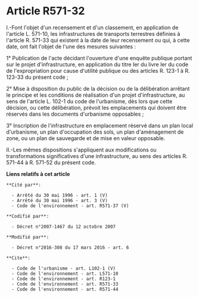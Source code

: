 # Article R571-32

I.-Font l'objet d'un recensement et d'un classement, en application de l'article L. 571-10, les infrastructures de transports
terrestres définies à l'article R. 571-33 qui existent à la date de leur recensement ou qui, à cette date, ont fait l'objet
de l'une des mesures suivantes : 

1° Publication de l'acte décidant l'ouverture d'une enquête publique portant sur le projet d'infrastructure, en application
du titre Ier du livre Ier du code de l'expropriation pour cause d'utilité publique ou des articles R. 123-1 à R. 123-33 du
présent code ; 

2° Mise à disposition du public de la décision ou de la délibération arrêtant le principe et les conditions de réalisation
d'un projet d'infrastructure, au sens de l'article L. 102-1 du code de l'urbanisme, dès lors que cette décision, ou cette
délibération, prévoit les emplacements qui doivent être réservés dans les documents d'urbanisme opposables ; 

3° Inscription de l'infrastructure en emplacement réservé dans un plan local d'urbanisme, un plan d'occupation des sols, un
plan d'aménagement de zone, ou un plan de sauvegarde et de mise en valeur opposable. 

II.-Les mêmes dispositions s'appliquent aux modifications ou transformations significatives d'une infrastructure, au sens des
articles R. 571-44 à R. 571-52 du présent code.

**Liens relatifs à cet article**

	**Cité par**:

	  - Arrêté du 30 mai 1996 - art. 1 (V)
	  - Arrêté du 30 mai 1996 - art. 3 (V)
	  - Code de l'environnement - art. R571-37 (V)

	**Codifié par**:

	  - Décret n°2007-1467 du 12 octobre 2007

	**Modifié par**:

	  - Décret n°2016-308 du 17 mars 2016 - art. 6

	**Cite**:

	  - Code de l'urbanisme - art. L102-1 (V)
	  - Code de l'environnement - art. L571-10
	  - Code de l'environnement - art. R123-1
	  - Code de l'environnement - art. R571-33
	  - Code de l'environnement - art. R571-44
